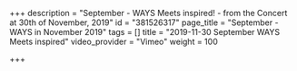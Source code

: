 +++
description = "September - WAYS Meets inspired! - from the Concert at 30th of November, 2019"
id = "381526317"
page_title = "September - WAYS in November 2019"
tags = []
title = "2019-11-30 September WAYS Meets inspired"
video_provider = "Vimeo"
weight = 100

+++

